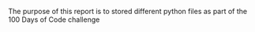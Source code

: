 The purpose of this report is to stored different python files as part of the 100 Days of Code challenge

